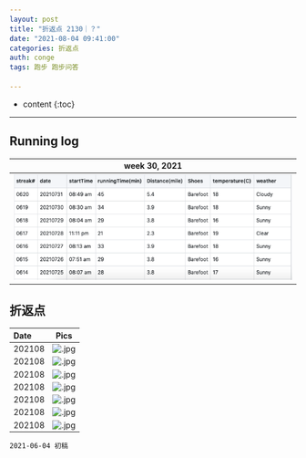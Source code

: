 ```yaml
---
layout: post
title: "折返点 2130｜？"
date: "2021-08-04 09:41:00"
categories: 折返点
auth: conge
tags: 跑步 跑步问答

---
```

* content
{:toc}



----

## Running log

|week 30, 2021|
|:----:|
|![Running log, week 30, 2021](/assets/images/折返点/2021_wk30.png)|


## 折返点

|Date|Pics|
|:----|:----:|
|202108|![.jpg](/assets/images/折返点/.jpg)  |
|202108|![.jpg](/assets/images/折返点/.jpg)  |
|202108|![.jpg](/assets/images/折返点/.jpg)  |
|202108|![.jpg](/assets/images/折返点/.jpg)  |
|202108|![.jpg](/assets/images/折返点/.jpg)  |
|202108|![.jpg](/assets/images/折返点/.jpg)  |
|202108|![.jpg](/assets/images/折返点/.jpg)  |


```
2021-06-04 初稿
```